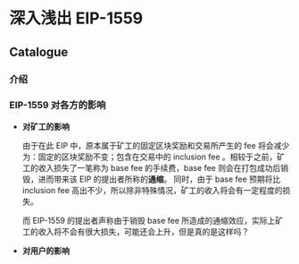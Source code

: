 # 深入浅出 EIP-1559

## Catalogue



### 介绍



### EIP-1559 对各方的影响

- **对矿工的影响**

  由于在此 EIP 中，原本属于矿工的固定区块奖励和交易所产生的 fee 将会减少为：固定的区块奖励不变；包含在交易中的 inclusion fee 。相较于之前，矿工的收入损失了一笔称为 base fee 的手续费，base fee 则会在打包成功后销毁，进而带来该 EIP 的提出者所称的**通缩**。 同时，由于 base fee 预期将比 inclusion fee 高出不少，所以除非特殊情况，矿工的收入将会有一定程度的损失。

  而 EIP-1559 的提出者声称由于销毁 base fee 所造成的通缩效应，实际上矿工的收入将不会有很大损失，可能还会上升，但是真的是这样吗？

- **对用户的影响**

  